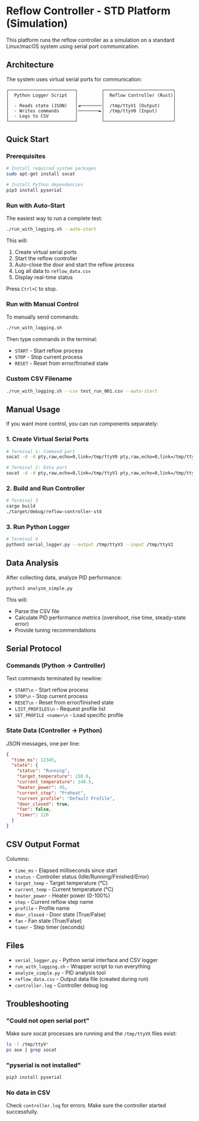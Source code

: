 # Reflow Controller - STD Platform (Simulation)

This platform runs the reflow controller as a simulation on a standard Linux/macOS system using serial port communication.

## Architecture

The system uses virtual serial ports for communication:

```
┌─────────────────────────┐         ┌──────────────────────────┐
│  Python Logger Script   │         │  Reflow Controller (Rust)│
│                         │         │                          │
│  - Reads state (JSON)   │◄────────│  /tmp/ttyV1 (Output)     │
│  - Writes commands      │────────►│  /tmp/ttyV0 (Input)      │
│  - Logs to CSV          │         │                          │
└─────────────────────────┘         └──────────────────────────┘
```

## Quick Start

### Prerequisites

```bash
# Install required system packages
sudo apt-get install socat

# Install Python dependencies
pip3 install pyserial
```

### Run with Auto-Start

The easiest way to run a complete test:

```bash
./run_with_logging.sh --auto-start
```

This will:
1. Create virtual serial ports
2. Start the reflow controller
3. Auto-close the door and start the reflow process
4. Log all data to `reflow_data.csv`
5. Display real-time status

Press `Ctrl+C` to stop.

### Run with Manual Control

To manually send commands:

```bash
./run_with_logging.sh
```

Then type commands in the terminal:
- `START` - Start reflow process
- `STOP` - Stop current process
- `RESET` - Reset from error/finished state

### Custom CSV Filename

```bash
./run_with_logging.sh --csv test_run_001.csv --auto-start
```

## Manual Usage

If you want more control, you can run components separately:

### 1. Create Virtual Serial Ports

```bash
# Terminal 1: Command port
socat -d -d pty,raw,echo=0,link=/tmp/ttyV0 pty,raw,echo=0,link=/tmp/ttyV2

# Terminal 2: Data port
socat -d -d pty,raw,echo=0,link=/tmp/ttyV1 pty,raw,echo=0,link=/tmp/ttyV3
```

### 2. Build and Run Controller

```bash
# Terminal 3
cargo build
./target/debug/reflow-controller-std
```

### 3. Run Python Logger

```bash
# Terminal 4
python3 serial_logger.py --output /tmp/ttyV3 --input /tmp/ttyV2
```

## Data Analysis

After collecting data, analyze PID performance:

```bash
python3 analyze_simple.py
```

This will:
- Parse the CSV file
- Calculate PID performance metrics (overshoot, rise time, steady-state error)
- Provide tuning recommendations

## Serial Protocol

### Commands (Python → Controller)

Text commands terminated by newline:
- `START\n` - Start reflow process
- `STOP\n` - Stop current process
- `RESET\n` - Reset from error/finished state
- `LIST_PROFILES\n` - Request profile list
- `SET_PROFILE <name>\n` - Load specific profile

### State Data (Controller → Python)

JSON messages, one per line:

```json
{
  "time_ms": 12345,
  "state": {
    "status": "Running",
    "target_temperature": 150.0,
    "current_temperature": 148.5,
    "heater_power": 45,
    "current_step": "Preheat",
    "current_profile": "Default Profile",
    "door_closed": true,
    "fan": false,
    "timer": 120
  }
}
```

## CSV Output Format

Columns:
- `time_ms` - Elapsed milliseconds since start
- `status` - Controller status (Idle/Running/Finished/Error)
- `target_temp` - Target temperature (°C)
- `current_temp` - Current temperature (°C)
- `heater_power` - Heater power (0-100%)
- `step` - Current reflow step name
- `profile` - Profile name
- `door_closed` - Door state (True/False)
- `fan` - Fan state (True/False)
- `timer` - Step timer (seconds)

## Files

- `serial_logger.py` - Python serial interface and CSV logger
- `run_with_logging.sh` - Wrapper script to run everything
- `analyze_simple.py` - PID analysis tool
- `reflow_data.csv` - Output data file (created during run)
- `controller.log` - Controller debug log

## Troubleshooting

### "Could not open serial port"

Make sure socat processes are running and the `/tmp/ttyVX` files exist:

```bash
ls -l /tmp/ttyV*
ps aux | grep socat
```

### "pyserial is not installed"

```bash
pip3 install pyserial
```

### No data in CSV

Check `controller.log` for errors. Make sure the controller started successfully.